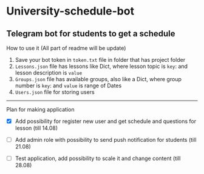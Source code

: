 # University-schedule-bot
Telegram bot for students to get a schedule
---
How to use it (All part of readme will be update)
1. Save your bot token in `token.txt` file in folder that has project folder
2. `Lessons.json` file has lessons like Dict, where lesson topic is `key`: and lesson description is `value`
3. `Groups.json` file has available groups, also like a Dict, where group number is `key`: and `value` is range of Dates
4. `Users.json` file for storing users

---
Plan for making application
- [x] Add possibility for register new user and get schedule and questions for lesson (till 14.08)
- [ ] Add admin role with possibility to send push notification for students (till 21.08)
- [ ] Test application, add possibility to scale it and change content (till 28.08)

